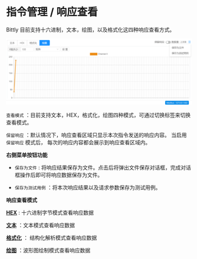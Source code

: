 # 指令管理 / 响应查看

Bittly 目前支持十六进制，文本，绘图，以及格式化这四种响应查看方式。

![Bittly 数据响应查看](res/2022081317392101.png)

`查看模式` ：目前支持文本，HEX，格式化，绘图四种模式，可通过切换标签来切换查看模式。

`保留响应` ：默认情况下，响应查看区域只显示本次指令发送的响应内容。 当启用 `保留响应` 模式后， 每次的响应内容都会展示到响应查看区域内。



**右侧菜单按钮功能**

- `保存为文件` : 将响应结果保存为文件。点击后将弹出文件保存对话框，完成对话框操作后即可将响应数据保存为文件。

- `保存为测试用例` ：将本次响应结果以及请求参数保存为测试用例。



**响应查看模式**

[**HEX**](/manual/directive-response-hex) : 十六进制字节模式查看响应数据

[**文本**](/manual/directive-response-text) ：文本模式查看响应数据

[**格式化**](/manual/directive-response-form) ： 结构化解析模式查看响应数据

[**绘图**](/manual/directive-response-plotter) ：波形图绘制模式查看响应数据

